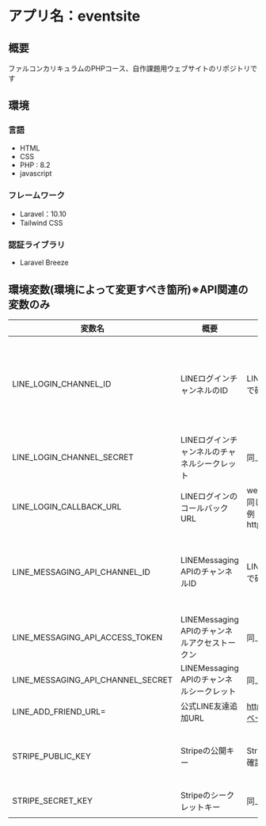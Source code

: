 # アプリ名：eventsite

## 概要
ファルコンカリキュラムのPHPコース、自作課題用ウェブサイトのリポジトリです

## 環境
### 言語
* HTML
* CSS
* PHP : 8.2
* javascript
### フレームワーク
* Laravel：10.10
* Tailwind CSS
### 認証ライブラリ
* Laravel Breeze
## 環境変数(環境によって変更すべき箇所)※API関連の変数のみ
| 変数名                            | 概要                                          | 内容                                                                                      | 備考                                                              | 
| --------------------------------- | --------------------------------------------- | ----------------------------------------------------------------------------------------- | ----------------------------------------------------------------- | 
| LINE_LOGIN_CHANNEL_ID             | LINEログインチャンネルのID                    | LINED Developerコンソールで確認した値をコピぺ                                             | LINEのDeveloperコンソールで作成した、LINEログインチャンネルのもの | 
| LINE_LOGIN_CHANNEL_SECRET         | LINEログインチャンネルのチャネルシークレット  | 同上                                                                                      | 同上                                                              | 
| LINE_LOGIN_CALLBACK_URL           | LINEログインのコールバックURL                 | web.phpで設定したルートと同じものをコンソールで設定<br>例：http://localhost/line/callback | 同上                                                              | 
| LINE_MESSAGING_API_CHANNEL_ID     | LINEMessaging APIのチャンネルID               | LINED Developerコンソールで確認した値をコピぺ                                             | LINEのDeveloperコンソールで作成した、LINE Messaging APIのもの     | 
| LINE_MESSAGING_API_ACCESS_TOKEN   | LINEMessaging APIのチャンネルアクセストークン | 同上                                                                                      | 同上                                                              | 
| LINE_MESSAGING_API_CHANNEL_SECRET | LINEMessaging APIのチャンネルシークレット     | 同上                                                                                      | 同上                                                              | 
| LINE_ADD_FRIEND_URL=              | 公式LINE友達追加URL                           | https://line.me/R/ti/p/{botのベーシックID}                                                | 同上                                                              | 
| STRIPE_PUBLIC_KEY                 | Stripeの公開キー                              | Stripeログインし、APIキーで確認した値                                                     | Stripeアカウントログインし、開発者のAPIキーのもの                 | 
| STRIPE_SECRET_KEY                 | Stripeのシークレットキー                      | 同上                                                                                      | 同上                                                              | 
|                                   |                                               |                                                                                           |                                                                   | 
 
